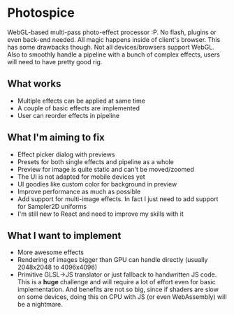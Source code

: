 # Photospice

WebGL-based multi-pass photo-effect processor :P. No flash, plugins or even back-end needed. All magic happens inside of client's browser. This has some drawbacks though. Not all devices/browsers support WebGL. Also to smoothly handle a pipeline with a bunch of complex effects, users will need to have pretty good rig.

## What works

* Multiple effects can be applied at same time
* A couple of basic effects are implemented
* User can reorder effects in pipeline

## What I'm aiming to fix

* Effect picker dialog with previews
* Presets for both single effects and pipeline as a whole
* Preview for image is quite static and can't be moved/zoomed
* The UI is not adapted for mobile devices yet
* UI goodies like custom color for background in preview
* Improve performance as much as possible
* Add support for multi-image effects. In fact I just need to add support for Sampler2D uniforms
* I'm still new to React and need to improve my skills with it

## What I want to implement

* More awesome effects
* Rendering of images bigger than GPU can handle directly (usually 2048x2048 to 4096x4096)
* Primitive GLSL->JS translator or just fallback to handwritten JS code. This is a **huge** challenge and will require a lot of effort even for basic implementation. And benefits are not so big, since if shaders are slow on some devices, doing this on CPU with JS (or even WebAssembly) will be a nightmare.
